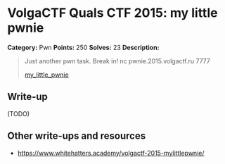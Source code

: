 # VolgaCTF Quals CTF 2015: my little pwnie

**Category:** Pwn
**Points:** 250
**Solves:** 23
**Description:**

> Just another pwn task. Break in!
> nc pwnie.2015.volgactf.ru 7777
> 
> [my_little_pwnie](http://files.2015.volgactf.ru/my_little_pwnie/my_little_pwnie)

## Write-up

(TODO)

## Other write-ups and resources

* <https://www.whitehatters.academy/volgactf-2015-mylittlepwnie/>
